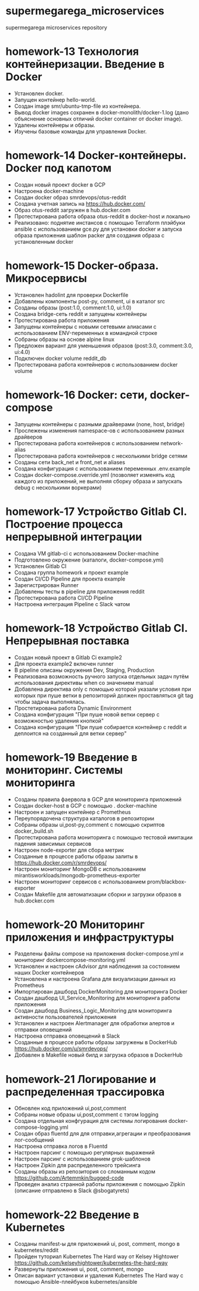 # supermegarega_microservices
supermegarega microservices repository

# homework-13 Технология контейнеризации. Введение в Docker

- Установлен docker.
- Запущен контейнер hello-world.
- Создан image smr/ubuntu-tmp-file из контейнера.
- Вывод docker images сохранен в docker-monolith/docker-1.log (дано объяснение основных отличий docker container от docker image).
- Удалены контейнеры и образы.
- Изучены базовые команды для управления Docker.

# homework-14 Docker-контейнеры. Docker под капотом

- Создан новый проект docker в GCP
- Настроена docker-machine
- Создан docker образ smrdevops/otus-reddit
- Создана учетная запись на https://hub.docker.com/
- Образ otus-reddit загружен в hub.docker.com
- Протестирована работа образа otus-reddit в docker-host и локально
- Реализовано:
    поднятие инстансов с помощью Terraform
    плэйбуки ansible с использованием gce.py для установки docker и запуска образа приложения
    шаблон packer для создания образа с установленным docker

# homework-15 Docker-образа. Микросервисы

- Установлен hadolint для проверки Dockerfile
- Добавлены компоненты post-py, comment, ui в каталог src
- Созданы образы (post:1.0, comment:1.0, ui:1.0)
- Создана bridge-сеть reddit и запущены контейнеры
- Протестирована работа приложения
- Запущены контейнеры с новыми сетевыми алиасами с использованием ENV-переменных в командной строке
- Собраны образы на основе alpine linux
- Предложен вариант для уменьшения образов (post:3.0, comment:3.0, ui:4.0)
- Подключен docker volume reddit_db
- Протестирована работа контейнеров с использованием docker volume

# homework-16 Docker: сети, docker-compose

- Запущены контейнеры с разными драйверами (none, host, bridge)
- Прослежены изменения namespace-ов с использованием разных драйверов
- Протестирована работа контейнеров с использованием network-alias
- Протестирована работа контейнеров с несколькими bridge сетями
- Созданы сети back_net и front_net и aliases
- Создана конфигурация с использованием переменных .env.example
- Создан docker-compose.override.yml (позволяет изменять код каждого из приложений, не выполняя сборку образа и запускать debug с несколькими воркерами)

# homework-17 Устройство Gitlab CI. Построение процесса непрерывной интеграции

- Создана VM gitlab-ci с использованием Docker-machine
- Подготовлено окружение (каталоги, docker-compose.yml)
- Установлен Gitlab CI
- Создана группа homework и проект example
- Создан CI/CD Pipeline для проекта example
- Зарегистрирован Runner
- Добавлены тесты в pipeline для приложения reddit
- Протестирована работа CI/CD Pipeline
- Настроена интеграция Pipeline с Slack чатом

# homework-18 Устройство Gitlab CI. Непрерывная поставка

- Создан новый проект  в Gitlab Ci example2
- Для проекта example2 включен runner
- В pipeline описаны окружения Dev, Staging, Production
- Реализована возможность ручного запуска отдельных задач путём использования директивы when со значением manual
- Добавлена директива only с помощью которой указали условия при которых при пуше ветки в репозиторий должен проставляться git tag чтобы задача выполнялась.
- Простетирована работа Dynamic Environment
- Создана конфигурация "При пуше новой ветки сервер с возможностью удаления кнопкой"
- Создана конфигурация "При пуше собирается контейнер с reddit и деплоится на созданный для ветки сервер"

# homework-19 Введение в мониторинг. Системы мониторинга

- Созданы правила фаервола в GCP для мониторинга приложений
- Создан docker-host  в GCP с помощью . docker-machine
- Настроен и запущен контейнер с Prometheus
- Переупорядочена структура каталогов в репозитории
- Собраны образы ui,post-py,comment с помощью скриптов docker_build.sh 
- Протестирована работа мониторинга с помощью тестовой имитации падения зависимых сервисов
- Настроен node-exporter для сбора метрик
- Созданные в процессе работы образы залиты в https://hub.docker.com/r/smrdevops/
- Настроен мониторинг MongoDB с использованием mirantisworkloads/mongodb-prometheus-exporter
- Настроен мониторинг сервисов с использованием prom/blackbox-exporter
- Создан Makefile для автоматизации сборки и загрузки образов в hub.docker.com

# homework-20 Мониторинг приложения и инфраструктуры

- Разделены файлы compose на приложения docker-compose.yml и мониторинг dockercompose-monitoring.yml
- Установлен и настроен cAdvisor для наблюдения за состоянием наших Docker контейнеров
- Установлена и настроена Grafana для визуализации данных из Prometheus
- Импортирован дашборд DockerMonitoring для мониторинга Docker
- Создан дашборд UI_Service_Monitoring для мониторинга работы приложения
- Создан дашборд Business_Logic_Monitoring для мониторинга активности пользователей приложения
- Установлен и настроен Alertmanager для обработки алертов и отправки оповещений
- Настроена отправка оповещений в Slack
- Созданные в процессе работы образы загружены в DockerHub https://hub.docker.com/u/smrdevops/
- Добавлен в Makefile новый билд и загрузка образов в DockerHub

# homework-21 Логирование и распределенная трассировка

- Обновлен код приложений ui,post,comment
- Собраны новые образы ui,post,comment с тэгом logging
- Создана отдельная конфгурация для системы логирования docker-compose-logging.yml
- Создан образ fluentd для для отправки,агрегации и преобразования лог-сообщений
- Настроена отправка логов в Fluentd
- Настроен парсинг с помощью регулярных выражений
- Настроен парсинг с использованием grok-шаблонов
- Настроен Zipkin для распределенного трейсинга
- Созданы образы из репозитория со сломанным кодом https://github.com/Artemmkin/bugged-code
- Проведен анализ странной работы приложения с помощью Zipkin (описание отправлено в Slack @sbogatyrets)

# homework-22 Введение в Kubernetes

- Созданы manifest-ы для приложений ui, post, comment, mongo в kubernetes/reddit
- Пройден туториал Kubernetes The Hard way от Kelsey Hightower
 https://github.com/kelseyhightower/kubernetes-the-hard-way
- Развернуты приложения ui, post, comment, mongo
- Описан вариант установки и удаления Kubernetes The Hard way с помощью Ansible-плейбуков kubernetes/ansible
